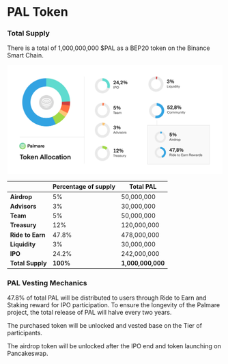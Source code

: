 # PAL Token

### **Total** **Supply**

There is a total of 1,000,000,000 $PAL as a BEP20 token on the Binance Smart Chain.&#x20;

![](<../.gitbook/assets/Frame 2 (11).png>)

|                   | Percentage of supply | Total PAL         |
| ----------------- | -------------------- | ----------------- |
| **Airdrop**       | 5%                   | 50,000,000        |
| **Advisors**      | 3%                   | 30,000,000        |
| **Team**          | 5%                   | 50,000,000        |
| **Treasury**      | 12%                  | 120,000,000       |
| **Ride to Earn**  | 47.8%                | 478,000,000       |
| **Liquidity**     | 3%                   | 30,000,000        |
| **IPO**           | 24.2%                | 242,000,000       |
| **Total Supply**  | **100%**             | **1,000,000,000** |



### **PAL Vesting Mechanics**

47.8% of total PAL will be distributed to users through Ride to Earn and Staking reward for IPO participation. To ensure the longevity of the Palmare project, the total release of PAL will halve every two years.

The purchased token will be unlocked and vested base on the Tier of participants.

The airdrop token will be unlocked after the IPO end and token launching on Pancakeswap.
